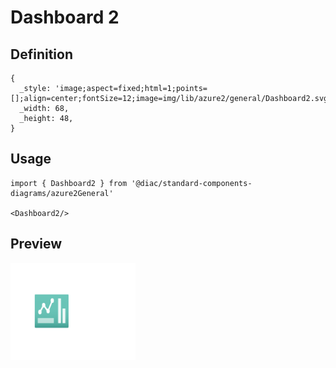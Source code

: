 # Dashboard 2

## Definition

```
{
  _style: 'image;aspect=fixed;html=1;points=[];align=center;fontSize=12;image=img/lib/azure2/general/Dashboard2.svg;strokeColor=none;',
  _width: 68,
  _height: 48,
}
```

## Usage

```
import { Dashboard2 } from '@diac/standard-components-diagrams/azure2General'

<Dashboard2/>
```

## Preview

<img src="./dashboard-2.png" width="200"/>
